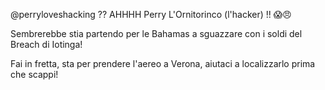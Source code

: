 @perryloveshacking ?? AHHHH Perry L'Ornitorinco (l'hacker) !! 😱😠

Sembrerebbe stia partendo per le Bahamas a sguazzare con i soldi del Breach di Iotinga!

Fai in fretta, sta per prendere l'aereo a Verona, aiutaci a localizzarlo prima che scappi!
